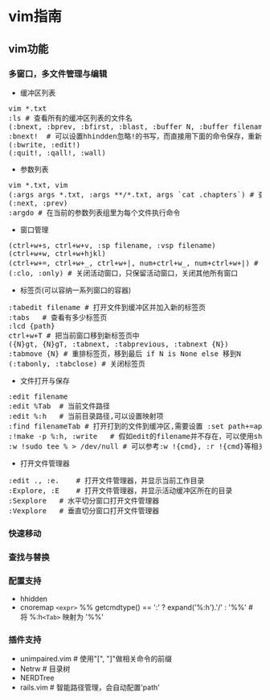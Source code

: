 # vim指南

## vim功能
### 多窗口，多文件管理与编辑
- 缓冲区列表
<pre>
vim *.txt
:ls # 查看所有的缓冲区列表的文件名
(:bnext, :bprev, :bfirst, :blast, :buffer N, :buffer filename, :bdelete N1 N2, :n,m bdelete)
:bnext!  # 可以设置hhindden忽略!的书写，而直接用下面的命令保存，重新覆盖或者退出
(:bwrite, :edit!)
(:quit!, :qall!, :wall)
</pre>

- 参数列表
<pre>
vim *.txt, vim
(:args args *.txt, :args **/*.txt, args `cat .chapters`) # 查看当前参数列表，将一些文件设置新的分组, 以递归到下层目录的形式，以shell命令的输出形式
(:next, :prev)
:argdo # 在当前的参数列表组里为每个文件执行命令
</pre>

- 窗口管理
<pre>
(ctrl+w+s, ctrl+w+v, :sp filename, :vsp filename)
(ctrl+w+w, ctrl+w+hjkl)
(ctrl+w+=, ctrl+w+_, ctrl+w+|, num+ctrl+w_, num+ctrl+w+|) # 设置所有窗口等高宽，最高，最宽，高num, 宽num列
(:clo, :only) # 关闭活动窗口，只保留活动窗口，关闭其他所有窗口
</pre>

- 标签页(可以容纳一系列窗口的容器)
<pre>
:tabedit filename # 打开文件到缓冲区并加入新的标签页
:tabs	# 查看有多少标签页
:lcd {path}
ctrl+w+T # 把当前窗口移到新标签页中
({N}gt, {N}gT, :tabnext, :tabprevious, :tabnext {N})
:tabmove {N} # 重排标签页，移到最后 if N is None else 移到N
(:tabonly, :tabclose) # 关闭标签页
</pre>

- 文件打开与保存
<pre>
:edit filename
:edit %Tab	# 当前文件路径
:edit %:h	# 当前目录路径,可以设置映射项		
:find filenameTab # 打开打到的文件到缓冲区,需要设置 :set path+=app/**确保在该目录下去find
:!make -p %:h, :write	# 假如edit的filename并不存在，可以使用shell命令先创建，再保存
:w !sudo tee % > /dev/null # 可以参考:w !{cmd}, :r !{cmd}等相关命令
</pre>

- 打开文件管理器
<pre>
:edit ., :e.	# 打开文件管理器，并显示当前工作目录
:Explore, :E	# 打开文件管理器，并显示活动缓冲区所在的目录
:Sexplore	# 水平切分窗口打开文件管理器
:Vexplore	# 垂直切分窗口打开文件管理器
</pre>

### 快速移动
### 查找与替换
### 配置支持
- hhidden
- cnoremap `<expr>` %% getcmdtype() == ':' ? expand('%:h').'/' : '%%' # 将 %:h`<Tab>` 映射为 '%%'

### 插件支持
- unimpaired.vim	# 使用"[", "]"做相关命令的前缀
- Netrw	# 目录树
- NERDTree
- rails.vim	# 智能路径管理，会自动配置'path'

	


